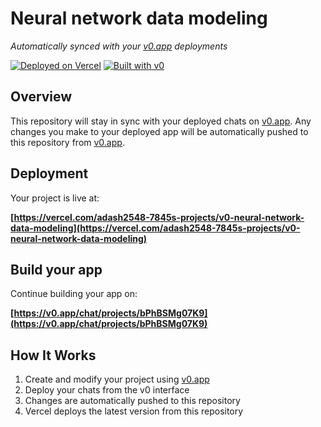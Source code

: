 # Neural network data modeling

*Automatically synced with your [v0.app](https://v0.app) deployments*

[![Deployed on Vercel](https://img.shields.io/badge/Deployed%20on-Vercel-black?style=for-the-badge&logo=vercel)](https://vercel.com/adash2548-7845s-projects/v0-neural-network-data-modeling)
[![Built with v0](https://img.shields.io/badge/Built%20with-v0.app-black?style=for-the-badge)](https://v0.app/chat/projects/bPhBSMg07K9)

## Overview

This repository will stay in sync with your deployed chats on [v0.app](https://v0.app).
Any changes you make to your deployed app will be automatically pushed to this repository from [v0.app](https://v0.app).

## Deployment

Your project is live at:

**[https://vercel.com/adash2548-7845s-projects/v0-neural-network-data-modeling](https://vercel.com/adash2548-7845s-projects/v0-neural-network-data-modeling)**

## Build your app

Continue building your app on:

**[https://v0.app/chat/projects/bPhBSMg07K9](https://v0.app/chat/projects/bPhBSMg07K9)**

## How It Works

1. Create and modify your project using [v0.app](https://v0.app)
2. Deploy your chats from the v0 interface
3. Changes are automatically pushed to this repository
4. Vercel deploys the latest version from this repository
